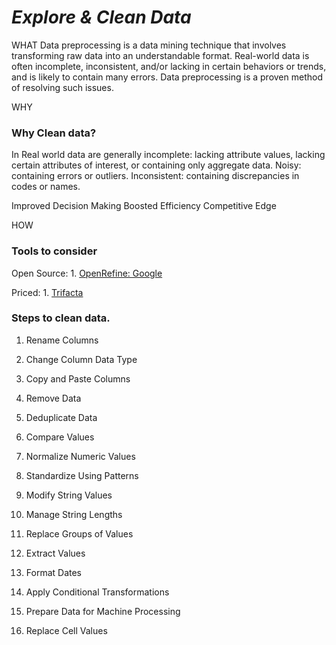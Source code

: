 # *Explore & Clean Data*

WHAT
Data preprocessing is a data mining technique that involves transforming raw data into an understandable format. Real-world data is often incomplete, inconsistent, and/or lacking in certain behaviors or trends, and is likely to contain many errors.
Data preprocessing is a proven method of resolving such issues.


WHY
### Why Clean data?
In Real world data are generally incomplete: lacking attribute values, lacking certain attributes of interest, or containing only aggregate data.
Noisy: containing errors or outliers. Inconsistent: containing discrepancies in codes or names.

Improved Decision Making
Boosted Efficiency
Competitive Edge


HOW
### Tools to consider
Open Source:
    1. [OpenRefine: Google](http://openrefine.org/documentation.html)

Priced:
    1. [Trifacta]()


### Steps to clean data.

1. Rename Columns

1. Change Column Data Type

1. Copy and Paste Columns

1. Remove Data

1. Deduplicate Data

1. Compare Values

1. Normalize Numeric Values

1. Standardize Using Patterns

1. Modify String Values

1. Manage String Lengths

1. Replace Groups of Values

1. Extract Values

1. Format Dates

1. Apply Conditional Transformations

1. Prepare Data for Machine Processing

1. Replace Cell Values
